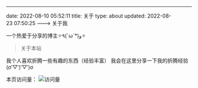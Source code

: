 ---
date: 2022-08-10 05:52:11
title: 关于
type: about
updated: 2022-08-23 07:50:25
---> 关于我

一个热爱于分享的博主✧٩(ˊωˋ*)و✧

> 关于本站

我个人喜欢折腾一些有趣的东西（经验丰富）
我会在这里分享一下我的折腾经验(σ′▽‵)′▽‵)σ

本页访问量：
![访问量](https://count.getloli.com/get/@yxlr?theme=rule34)
